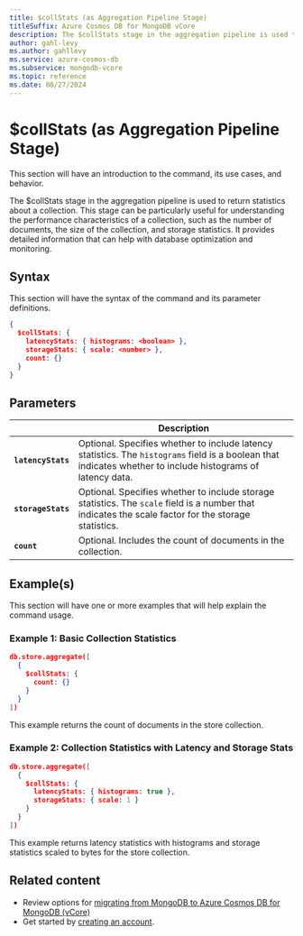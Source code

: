 ```yaml
---
title: $collStats (as Aggregation Pipeline Stage)
titleSuffix: Azure Cosmos DB for MongoDB vCore
description: The $collStats stage in the aggregation pipeline is used to return statistics about a collection.
author: gahl-levy
ms.author: gahllevy
ms.service: azure-cosmos-db
ms.subservice: mongodb-vcore
ms.topic: reference
ms.date: 08/27/2024
---
```


# $collStats (as Aggregation Pipeline Stage)
This section will have an introduction to the command, its use cases, and behavior.

The $collStats stage in the aggregation pipeline is used to return statistics about a collection. This stage can be particularly useful for understanding the performance characteristics of a collection, such as the number of documents, the size of the collection, and storage statistics. It provides detailed information that can help with database optimization and monitoring.

## Syntax
This section will have the syntax of the command and its parameter definitions.

```json
{
  $collStats: {
    latencyStats: { histograms: <boolean> },
    storageStats: { scale: <number> },
    count: {}
  }
}
```

## Parameters

| | Description |
| --- | --- |
| **`latencyStats`** | Optional. Specifies whether to include latency statistics. The `histograms` field is a boolean that indicates whether to include histograms of latency data. |
| **`storageStats`** | Optional. Specifies whether to include storage statistics. The `scale` field is a number that indicates the scale factor for the storage statistics. |
| **`count`** | Optional. Includes the count of documents in the collection. |

## Example(s)
This section will have one or more examples that will help explain the command usage.

### Example 1: Basic Collection Statistics
```json
db.store.aggregate([
  {
    $collStats: {
      count: {}
    }
  }
])
```

This example returns the count of documents in the store collection.

### Example 2: Collection Statistics with Latency and Storage Stats
```json
db.store.aggregate([
  {
    $collStats: {
      latencyStats: { histograms: true },
      storageStats: { scale: 1 }
    }
  }
])
```

This example returns latency statistics with histograms and storage statistics scaled to bytes for the store collection.

## Related content

- Review options for [migrating from MongoDB to Azure Cosmos DB for MongoDB (vCore)](../../migration-options.md)
- Get started by [creating an account](../../quickstart-portal.md).